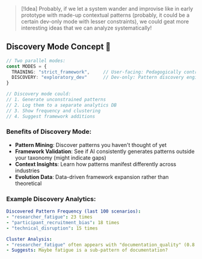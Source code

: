 > [!Idea]
> Probably, if we let a system wander and improvise like in early prototype with made-up contextual patterns (probably, it could be a certain dev-only mode with lesser constraints), we could geat more interesting ideas that we can analyze systematically!

## Discovery Mode Concept 🔬

```typescript
// Two parallel modes:
const MODES = {
  TRAINING: "strict_framework",     // User-facing: Pedagogically controlled
  DISCOVERY: "exploratory_dev"      // Dev-only: Pattern discovery engine
}

// Discovery mode could:
// 1. Generate unconstrained patterns
// 2. Log them to a separate analytics DB
// 3. Show frequency and clustering
// 4. Suggest framework additions
```

### Benefits of Discovery Mode:

- **Pattern Mining**: Discover patterns you haven't thought of yet
- **Framework Validation**: See if AI consistently generates patterns outside your taxonomy (might indicate gaps)
- **Context Insights**: Learn how patterns manifest differently across industries
- **Evolution Data**: Data-driven framework expansion rather than theoretical

### Example Discovery Analytics:

```yaml
Discovered Pattern Frequency (last 100 scenarios):
- "researcher_fatigue": 23 times
- "participant_recruitment_bias": 18 times  
- "technical_disruption": 15 times

Cluster Analysis:
- "researcher_fatigue" often appears with "documentation_quality" (0.8 correlation)
- Suggests: Maybe fatigue is a sub-pattern of documentation?
```